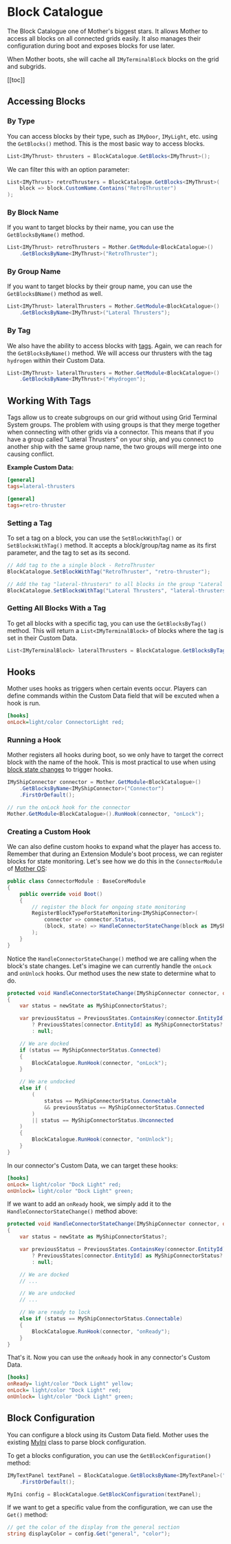 # Block Catalogue

The Block Catalogue one of Mother's biggest stars.  It allows Mother to access all blocks on all connected grids easily.  It also manages their configuration during boot and exposes blocks for use later.

When Mother boots, she will cache all `IMyTerminalBlock` blocks on the grid and subgrids.

[[toc]]


## Accessing Blocks

### By Type
You can access blocks by their type, such as `IMyDoor`, `IMyLight`, etc. using the `GetBlocks()` method. This is the most basic way to access blocks.

```csharp
List<IMyThrust> thrusters = BlockCatalogue.GetBlocks<IMyThrust>();
```

We can filter this with an option parameter:

```csharp
List<IMyThrust> retroThrusters = BlockCatalogue.GetBlocks<IMyThrust>(
    block => block.CustomName.Contains("RetroThruster")
);
``` 

<!-- GetBlocksByTag -->
<!-- SetBlocksWithTag -->

### By Block Name
If you want to target blocks by their name, you can use the `GetBlocksByName()` method.

```csharp
List<IMyThrust> retroThrusters = Mother.GetModule<BlockCatalogue>()
    .GetBlocksByName<IMyThrust>("RetroThruster");
```

### By Group Name
If you want to target blocks by their group name, you can use the `GetBlocksBName()` method as well.

```csharp
List<IMyThrust> lateralThrusters = Mother.GetModule<BlockCatalogue>()
    .GetBlocksByName<IMyThrust>("Lateral Thrusters");
```

### By Tag
We also have the ability to access blocks with [tags](#working-with-tags). Again, we can reach for the `GetBlocksByName()` method. We will access our thrusters with the tag `hydrogen` within their Custom Data.

```csharp
List<IMyThrust> lateralThrusters = Mother.GetModule<BlockCatalogue>()
    .GetBlocksByName<IMyThrust>("#hydrogen");
```

## Working With Tags

Tags allow us to create subgroups on our grid without using Grid Terminal System groups.  The problem with using groups is that they merge together when connecting with other grids via a connector.  This means that if you have a group called "Lateral Thrusters" on your ship, and you connect to another ship with the same group name, the two groups will merge into one causing conflict.


**Example Custom Data:**
```ini title="Ion Thruster 1 > Custom Data"
[general]
tags=lateral-thrusters
```

```ini title="Hydrogen Thruster 3 > Custom Data"
[general]
tags=retro-thruster
```

### Setting a Tag
To set a tag on a block, you can use the `SetBlockWithTag()` or `SetBlocksWithTag()` method.  It accepts a block/group/tag name as its first parameter, and the tag to set as its second.

```csharp
// Add tag to the a single block - RetroThruster
BlockCatalogue.SetBlockWithTag("RetroThruster", "retro-thruster");

// Add the tag "lateral-thrusters" to all blocks in the group "Lateral Thrusters"
BlockCatalogue.SetBlocksWithTag("Lateral Thrusters", "lateral-thrusters");
```

### Getting All Blocks With a Tag
To get all blocks with a specific tag, you can use the `GetBlocksByTag()` method. This will return a `List<IMyTerminalBlock>` of blocks where the tag is set in their Custom Data.

```csharp
List<IMyTerminalBlock> lateralThrusters = BlockCatalogue.GetBlocksByTag("lateral-thrusters");
``` 

## Hooks

Mother uses hooks as triggers when certain events occur.  Players can define commands within the Custom Data field that will be excuted when a hook is run.

```ini title="Connector > Custom Data"
[hooks]
onLock=light/color ConnectorLight red;
```

### Running a Hook

Mother registers all hooks during boot, so we only have to target the correct block with the name of the hook. This is most practical to use when using [block state changes](../BuildingAModule/BuildingAModule.md#block-state-changes) to trigger hooks.

```csharp title="ConnectorModule.cs"
IMyShipConnector connector = Mother.GetModule<BlockCatalogue>()
    .GetBlocksByName<IMyShipConnector>("Connector")
    .FirstOrDefault();

// run the onLock hook for the connector
Mother.GetModule<BlockCatalogue>().RunHook(connector, "onLock");
```

### Creating a Custom Hook

We can also define custom hooks to expand what the player has access to.  Remember that during an Extension Module's boot process, we can register blocks for state monitoring. Let's see how we do this in the `ConnectorModule` of [Mother OS](../../../IngameScript/IngameScript.md):

```csharp title="ConnectorModule.cs"
public class ConnectorModule : BaseCoreModule
{
    public override void Boot()
    {
        // register the block for ongoing state monitoring
        RegisterBlockTypeForStateMonitoring<IMyShipConnector>(
            connector => connector.Status,
            (block, state) => HandleConnectorStateChange(block as IMyShipConnector, state)
        );
    }
}
```

Notice the `HandleConnectorStateChange()` method we are calling when the block's state changes. Let's imagine we can currently handle the `onLock` and `onUnlock` hooks. Our method uses the new state to determine what to do.

```csharp title="ConnectorModule.cs"
protected void HandleConnectorStateChange(IMyShipConnector connector, object newState)
{
    var status = newState as MyShipConnectorStatus?;

    var previousStatus = PreviousStates.ContainsKey(connector.EntityId) 
        ? PreviousStates[connector.EntityId] as MyShipConnectorStatus? 
        : null;

    // We are docked
    if (status == MyShipConnectorStatus.Connected)
    {
        BlockCatalogue.RunHook(connector, "onLock");
    }

    // We are undocked
    else if (
        (
            status == MyShipConnectorStatus.Connectable 
            && previousStatus == MyShipConnectorStatus.Connected
        )
        || status == MyShipConnectorStatus.Unconnected
    )
    {
        BlockCatalogue.RunHook(connector, "onUnlock");
    }
}
```

In our connector's Custom Data, we can target these hooks:

```ini title="Connector > Custom Data"
[hooks]
onLock= light/color "Dock Light" red;
onUnlock= light/color "Dock Light" green;
```



If we want to add an `onReady` hook, we simply add it to the `HandleConnectorStateChange()` method above:

```csharp title="ConnectorModule.cs"
protected void HandleConnectorStateChange(IMyShipConnector connector, object newState)
{
    var status = newState as MyShipConnectorStatus?;

    var previousStatus = PreviousStates.ContainsKey(connector.EntityId) 
        ? PreviousStates[connector.EntityId] as MyShipConnectorStatus? 
        : null;

    // We are docked
    // ...

    // We are undocked
    // ...

    // We are ready to lock
    else if (status == MyShipConnectorStatus.Connectable)
    {
        BlockCatalogue.RunHook(connector, "onReady");
    }
}
```

That's it.  Now you can use the `onReady` hook in any connector's Custom Data.

```ini title="Connector > Custom Data"
[hooks]
onReady= light/color "Dock Light" yellow;
onLock= light/color "Dock Light" red;
onUnlock= light/color "Dock Light" green;
```

## Block Configuration

You can configure a block using its Custom Data field.  Mother uses the existing [MyIni](https://github.com/malware-dev/MDK-SE/wiki/VRage.Game.ModAPI.Ingame.Utilities.MyIni) class to parse block configuration.

To get a blocks configuration, you can use the `GetBlockConfiguration()` method:

```csharp
IMyTextPanel textPanel = BlockCatalogue.GetBlocksByName<IMyTextPanel>("HUD Display")
    .FirstOrDefault();

MyIni config = BlockCatalogue.GetBlockConfiguration(textPanel);
```

If we want to get a specific value from the configuration, we can use the `Get()` method:

```csharp
// get the color of the display from the general section
string displayColor = config.Get("general", "color");
```
